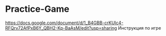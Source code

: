# Practice-Game
https://docs.google.com/document/d/1_B4GBB-crKUIc4-RFQrv72AfPxB6Y_QBH2-Kp-BaAsM/edit?usp=sharing
Инструкция по игре
